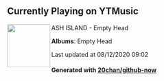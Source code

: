 ## Currently Playing on YTMusic

[<img align="left" width="100" src="https://lh3.googleusercontent.com/ajgIr0VEn89hFu7jc07qnOeTb5l2PCGZnZ4efQ06NW4P9DmrlFa1FKyQ8B4wiUjqfbfDwkLryU4mJ7Cm">](https://music.youtube.com/channel/UCfXj9asBtiIIVlbp0wXWXdQ)

ASH ISLAND - Empty Head

**Albums**: Empty Head

Last updated at 08/12/2020 09:02

#### Generated with [20chan/github-now](https://github.com/20chan/github-now)


<!--
**20chan/20chan** is a ✨ _special_ ✨ repository because its `README.md` (this file) appears on your GitHub profile.

Here are some ideas to get you started:

- 🔭 I’m currently working on ...
- 🌱 I’m currently learning ...
- 👯 I’m looking to collaborate on ...
- 🤔 I’m looking for help with ...
- 💬 Ask me about ...
- 📫 How to reach me: ...
- 😄 Pronouns: ...
- ⚡ Fun fact: ...
-->

